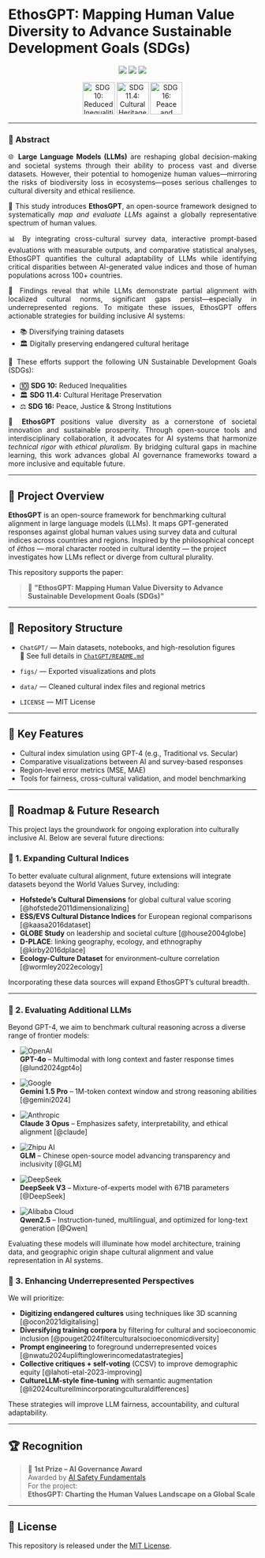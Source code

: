 # EthosGPT: Mapping Human Value Diversity to Advance Sustainable Development Goals (SDGs)


<p align="center">
  <img src="https://img.shields.io/badge/OpenAI-GPT--4-purple?logo=openai&logoColor=white&style=for-the-badge"/>
  <img src="https://img.shields.io/badge/License-MIT-green?style=for-the-badge"/>
  <img src="https://img.shields.io/badge/Colab-Launch-orange?logo=googlecolab&logoColor=white&style=for-the-badge" />
</p>

<div align="center">
  <img src="https://sdgs.un.org/sites/default/files/goals/E_SDG_Icons-10.jpg" alt="SDG 10: Reduced Inequalities" height="65"/>
  <img src="https://sdgs.un.org/sites/default/files/goals/E_SDG_Icons-11.jpg" alt="SDG 11.4: Cultural Heritage" height="65"/>
  <img src="https://sdgs.un.org/sites/default/files/goals/E_SDG_Icons-16.jpg" alt="SDG 16: Peace and Justice" height="65"/>
</div>

---

<div align="justify">

<h3>📄 Abstract</h3>

<p>
🌐 <strong>Large Language Models (LLMs)</strong> are reshaping global decision-making and societal systems through their ability to process vast and diverse datasets. However, their potential to homogenize human values—mirroring the risks of biodiversity loss in ecosystems—poses serious challenges to cultural diversity and ethical resilience.

🚀 This study introduces <strong>EthosGPT</strong>, an open-source framework designed to systematically <em>map and evaluate LLMs</em> against a globally representative spectrum of human values. 

📊 By integrating cross-cultural survey data, interactive prompt-based evaluations with measurable outputs, and comparative statistical analyses, EthosGPT quantifies the cultural adaptability of LLMs while identifying critical disparities between AI-generated value indices and those of human populations across 100+ countries.

🧩 Findings reveal that while LLMs demonstrate partial alignment with localized cultural norms, significant gaps persist—especially in underrepresented regions. To mitigate these issues, EthosGPT offers actionable strategies for building inclusive AI systems:
<ul>
  <li>📚 Diversifying training datasets</li>
  <li>🏛️ Digitally preserving endangered cultural heritage</li>
</ul>

🎯 These efforts support the following UN Sustainable Development Goals (SDGs):
<ul>
  <li>🔟 <strong>SDG 10:</strong> Reduced Inequalities</li>
  <li>🏛️ <strong>SDG 11.4:</strong> Cultural Heritage Preservation</li>
  <li>⚖️ <strong>SDG 16:</strong> Peace, Justice & Strong Institutions</li>
</ul>

🌱 <strong>EthosGPT</strong> positions value diversity as a cornerstone of societal innovation and sustainable prosperity. Through open-source tools and interdisciplinary collaboration, it advocates for AI systems that harmonize <em>technical rigor</em> with <em>ethical pluralism</em>. By bridging cultural gaps in machine learning, this work advances global AI governance frameworks toward a more inclusive and equitable future.

</p>

</div>


---

## 🧭 Project Overview

**EthosGPT** is an open-source framework for benchmarking cultural alignment in large language models (LLMs). It maps GPT-generated responses against global human values using survey data and cultural indices across countries and regions. Inspired by the philosophical concept of *ēthos* — moral character rooted in cultural identity — the project investigates how LLMs reflect or diverge from cultural plurality.

This repository supports the paper:

> 📝 **"EthosGPT: Mapping Human Value Diversity to Advance Sustainable Development Goals (SDGs)"**  


---

## 📁 Repository Structure

- `ChatGPT/` — Main datasets, notebooks, and high-resolution figures  
  📄 See full details in [`ChatGPT/README.md`](https://github.com/sunshineluyao/EthoGPT-DB/blob/main/ChatGPT/README.md)

- `figs/` — Exported visualizations and plots

- `data/` — Cleaned cultural index files and regional metrics

- `LICENSE` — MIT License

---

## 🚀 Key Features

- Cultural index simulation using GPT-4 (e.g., Traditional vs. Secular)
- Comparative visualizations between AI and survey-based responses
- Region-level error metrics (MSE, MAE)
- Tools for fairness, cross-cultural validation, and model benchmarking

---

## 🔭 Roadmap & Future Research

This project lays the groundwork for ongoing exploration into culturally inclusive AI. Below are several future directions:

### 🧩 1. Expanding Cultural Indices

To better evaluate cultural alignment, future extensions will integrate datasets beyond the World Values Survey, including:

- **Hofstede’s Cultural Dimensions** for global cultural value scoring [@hofstede2011dimensionalizing]
- **ESS/EVS Cultural Distance Indices** for European regional comparisons [@kaasa2016dataset]
- **GLOBE Study** on leadership and societal culture [@house2004globe]
- **D-PLACE**: linking geography, ecology, and ethnography [@kirby2016dplace]
- **Ecology-Culture Dataset** for environment–culture correlation [@wormley2022ecology]

Incorporating these data sources will expand EthosGPT’s cultural breadth.

---
### 🧠 2. Evaluating Additional LLMs

Beyond GPT-4, we aim to benchmark cultural reasoning across a diverse range of frontier models:

- ![OpenAI](https://img.shields.io/badge/OpenAI-GPT--4o-7348bd?logo=openai&logoColor=white&style=flat-square)  
  **GPT-4o** – Multimodal with long context and faster response times [@lund2024gpt4o]

- ![Google](https://img.shields.io/badge/Google-Gemini%201.5%20Pro-4285F4?logo=google&logoColor=white&style=flat-square)  
  **Gemini 1.5 Pro** – 1M-token context window and strong reasoning abilities [@gemini2024]

- ![Anthropic](https://img.shields.io/badge/Anthropic-Claude%203%20Opus-121212?logo=anthropic&logoColor=white&style=flat-square)  
  **Claude 3 Opus** – Emphasizes safety, interpretability, and ethical alignment [@claude]

- ![Zhipu AI](https://img.shields.io/badge/Zhipu%20AI-GLM-blue?style=flat-square)  
  **GLM** – Chinese open-source model advancing transparency and inclusivity [@GLM]

- ![DeepSeek](https://img.shields.io/badge/DeepSeek-V3-222222?style=flat-square)  
  **DeepSeek V3** – Mixture-of-experts model with 671B parameters [@DeepSeek]

- ![Alibaba Cloud](https://img.shields.io/badge/Alibaba-Qwen2.5-FE9600?logo=alibabacloud&logoColor=white&style=flat-square)  
  **Qwen2.5** – Instruction-tuned, multilingual, and optimized for long-text generation [@Qwen]

Evaluating these models will illuminate how model architecture, training data, and geographic origin shape cultural alignment and value representation in AI systems.


### 🧬 3. Enhancing Underrepresented Perspectives

We will prioritize:

- **Digitizing endangered cultures** using techniques like 3D scanning [@ocon2021digitalising]
- **Diversifying training corpora** by filtering for cultural and socioeconomic inclusion [@pouget2024filterculturalsocioeconomicdiversity]
- **Prompt engineering** to foreground underrepresented voices [@nwatu2024upliftinglowerincomedatastrategies]
- **Collective critiques + self-voting** (CCSV) to improve demographic equity [@lahoti-etal-2023-improving]
- **CultureLLM-style fine-tuning** with semantic augmentation [@li2024culturellmincorporatingculturaldifferences]

These strategies will improve LLM fairness, accountability, and cultural adaptability.

---

## 🏆 Recognition

> 🥇 **1st Prize – AI Governance Award**  
> Awarded by [AI Safety Fundamentals](https://aisafetyfundamentals.com/projects/ethosgpt-charting-the-human-values-landscape-on-a-global-scale)  
> For the project:  
> **EthosGPT: Charting the Human Values Landscape on a Global Scale**

---

## 📜 License

This repository is released under the [MIT License](LICENSE).
